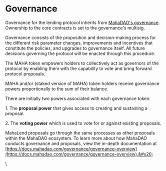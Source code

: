 # Governance

Governance for the lending protocol inherits from [MahaDAO's governance](https://docs.mahadao.com/governance/governance-overview). Ownership to the core contracts is set to the governance's multisig.

Governance consists of the proposition and decision-making process for the different risk parameter changes, improvements and incentives that constitute the policies, and upgrades to governance itself. All future decisions governing the protocol will be enacted through this procedure.

The MAHA token empowers holders to collectively act as governors of the protocol by enabling them with the capability to vote and bring forward protocol proposals.&#x20;

MAHA and/or (staked version of MAHA) token holders receive governance powers proportionally to the sum of their balance.

There are initially two powers associated with each governance token:

1\. The **proposal power** that gives access to creating and sustaining a proposal.

2\. The **voting power** which is used to vote for or against existing proposals.

MahaLend proposals go through the same processes as other proposals within the MahaDAO ecosystem. To learn more about how MahaDAO conducts governance and proposals, view the in-depth documentation at [https://docs.mahadao.com/governance/governance-overview](https://docs.mahadao.com/governance/governance-overview).&#x20;

\
